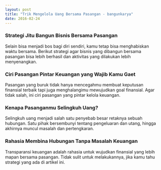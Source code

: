 ```yaml
---
layout: post
title: "Trik Mengelola Uang Bersama Pasangan - bangunkarya"
date: 2016-02-24
---
```

<h3>Strategi Jitu Bangun Bisnis Bersama Pasangan</h3>
Selain bisa menjadi bos bagi diri sendiri, kamu tetap bisa menghabiskan waktu bersama. Berikut strategi agar bisnis yang dibangun bersama pasangan bisa lebih berhasil dan aktivitas yang dilakukan lebih menyenangkan.
<!--more-->
<h3>Ciri Pasangan Pintar Keuangan yang Wajib Kamu Gaet</h3>
Pasangan yang buruk tidak hanya mencegahmu membuat keputusan finansial terbaik tapi juga menghalangimu mewujudkan goal finansial. Agar tidak salah, ini ciri pasangan yang pintar kelola keuangan.
<h3>Kenapa Pasanganmu Selingkuh Uang?</h3>
Selingkuh uang menjadi salah satu penyebab besar retaknya sebuah hubungan. Satu pihak bersembunyi tentang pengeluaran dan utang, hingga akhirnya muncul masalah dan pertengkaran.
<h3>Rahasia Membina Hubungan Tanpa Masalah Keuangan</h3>
Transparansi keuangan adalah rahasia untuk wujudkan finansial yang lebih mapan bersama pasangan. Tidak sulit untuk melakukannya, jika kamu tahu strategi yang ada di artikel ini.

